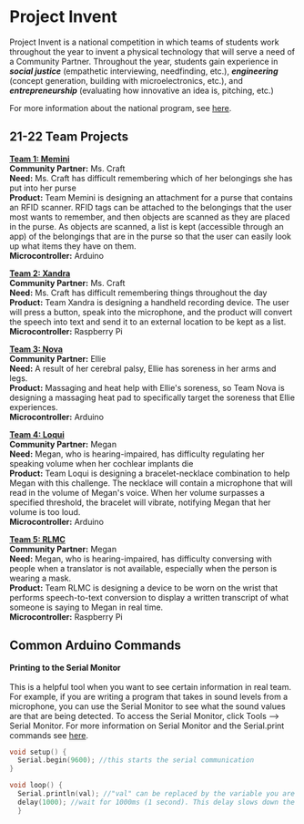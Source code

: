 # Project Invent

Project Invent is a national competition in which teams of students work throughout the year to invent a physical technology that will serve a need of a Community Partner. Throughout the year, students gain experience in ***social justice*** (empathetic interviewing, needfinding, etc.), ***engineering*** (concept generation, building with microelectronics, etc.), and ***entrepreneurship*** (evaluating how innovative an idea is, pitching, etc.)

For more information about the national program, see [here](https://projectinvent.org/).

## 21-22 Team Projects

**[Team 1: Memini](https://github.com/leemirsky/Team1-Memini)**
<br> **Community Partner:** Ms. Craft
<br> **Need:** Ms. Craft has difficult remembering which of her belongings she has put into her purse
<br> **Product:** Team Memini is designing an attachment for a purse that contains an RFID scanner. RFID tags can be attached to the belongings that the user most wants to remember, and then objects are scanned as they are placed in the purse. As objects are scanned, a list is kept (accessible through an app) of the belongings that are in the purse so that the user can easily look up what items they have on them.
<br> **Microcontroller:** Arduino

**[Team 2: Xandra](https://github.com/leemirsky/Team2-Xandra)**
<br> **Community Partner:** Ms. Craft
<br> **Need:** Ms. Craft has difficult remembering things throughout the day
<br> **Product:** Team Xandra is designing a handheld recording device. The user will press a button, speak into the microphone, and the product will convert the speech into text and send it to an external location to be kept as a list.
<br> **Microcontroller:** Raspberry Pi

**[Team 3: Nova](https://github.com/leemirsky/Team3-Nova)**
<br> **Community Partner:** Ellie
<br> **Need:** A result of her cerebral palsy, Ellie has soreness in her arms and legs.
<br> **Product:** Massaging and heat help with Ellie's soreness, so Team Nova is designing a massaging heat pad to specifically target the soreness that Ellie experiences.
<br> **Microcontroller:** Arduino

**[Team 4: Loqui](https://github.com/leemirsky/Team4-Loqui)**
<br> **Community Partner:** Megan
<br> **Need:** Megan, who is hearing-impaired, has difficulty regulating her speaking volume when her cochlear implants die
<br> **Product:** Team Loqui is designing a bracelet-necklace combination to help Megan with this challenge. The necklace will contain a microphone that will read in the volume of Megan's voice. When her volume surpasses a specified threshold, the bracelet will vibrate, notifying Megan that her volume is too loud.
<br> **Microcontroller:** Arduino

**[Team 5: RLMC](https://github.com/leemirsky/Team5-RLMC)**
<br> **Community Partner:** Megan
<br> **Need:** Megan, who is hearing-impaired, has difficulty conversing with people when a translator is not available, especially when the person is wearing a mask.
<br> **Product:** Team RLMC is designing a device to be worn on the wrist that performs speech-to-text conversion to display a written transcript of what someone is saying to Megan in real time.
<br> **Microcontroller:** Raspberry Pi
<br>

## Common Arduino Commands

**Printing to the Serial Monitor**
<br>
<br>This is a helpful tool when you want to see certain information in real team. For example, if you are writing a program that takes in sound levels from a microphone, you can use the Serial Monitor to see what the sound values are that are being detected. To access the Serial Monitor, click Tools --> Serial Monitor. For more information on Serial Monitor and the Serial.print commands see [here](https://www.arduino.cc/reference/en/language/functions/communication/serial/print/).
```c
void setup() {
  Serial.begin(9600); //this starts the serial communication
}

void loop() {
  Serial.println(val); //"val" can be replaced by the variable you are trying to see the value of
  delay(1000); //wait for 1000ms (1 second). This delay slows down the print rate which can be helpful.
  }
```


